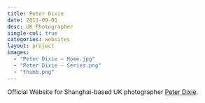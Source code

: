 ```yaml
---
title: Peter Dixie
date: 2011-09-01
desc: UK Photographer
single-col: true
categories: websites
layout: project
images:
  - "Peter Dixie — Home.jpg"
  - "Peter Dixie — Series.png"
  - "thumb.png"
---
```

Official Website for Shanghai-based UK photographer [Peter Dixie](http://peterdixie.com).
